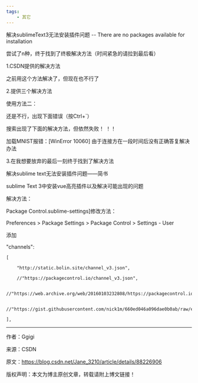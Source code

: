 ```yaml
---
tags:
    - 其它
---
```


解决sublimeText3无法安装插件问题 -- There are no packages available for installation

尝试了n种，终于找到了终极解决方法（时间紧急的请拉到最后看）



1.CSDN提供的解决方法



之前用这个方法解决了，但现在也不行了



2.提供三个解决方法



使用方法二：







还是不行，出现下面错误（按Ctrl+`） 







搜索出现了下面的解决方法，但依然失败！ ！！



加载MNIST报错：[WinError 10060] 由于连接方在一段时间后没有正确答复解决办法



3.在我想要放弃的最后一刻终于找到了解决方法



解决sublime text无法安装插件问题——简书



sublime Text 3中安装vue高亮插件以及解决可能出现的问题



解决方法：

Package Control.sublime-settings]修改方法：

Preferences > Package Settings > Package Control > Settings - User

添加



 "channels":

    [

        "http://static.bolin.site/channel_v3.json",

        //"https://packagecontrol.io/channel_v3.json",

        //"https://web.archive.org/web/20160103232808/https://packagecontrol.io/channel_v3.json",

        //"https://gist.githubusercontent.com/nick1m/660ed046a096dae0b0ab/raw/e6e9e23a0bb48b44537f61025fbc359f8d586eb4/channel_v3.json"

    ],



--------------------- 

作者：Ggigi 

来源：CSDN 

原文：https://blog.csdn.net/Jane_3210/article/details/88226906 

版权声明：本文为博主原创文章，转载请附上博文链接！

